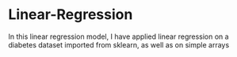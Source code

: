 # Linear-Regression
In this linear regression model, I have applied linear regression on a diabetes dataset imported from sklearn, as well as on simple arrays 
